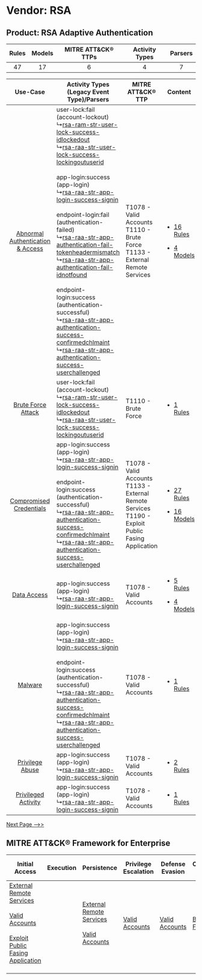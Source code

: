 Vendor: RSA
===========
Product: RSA Adaptive Authentication
------------------------------------
| Rules | Models | MITRE ATT&CK® TTPs | Activity Types | Parsers |
|:-----:|:------:|:------------------:|:--------------:|:-------:|
|  47   |   17   |         6          |       4        |    7    |

|    Use-Case    | Activity Types (Legacy Event Type)/Parsers    | MITRE ATT&CK® TTP    | Content    |
|:----:| ---- | ---- | ---- |
| [Abnormal Authentication & Access](../../../UseCases/uc_abnormal_authentication_&_access.md) |  user-lock:fail (account-lockout)<br> ↳[rsa-ram-str-user-lock-success-idlockedout](Ps/pC_rsaramstruserlocksuccessidlockedout.md)<br> ↳[rsa-raa-str-user-lock-success-lockingoutuserid](Ps/pC_rsaraastruserlocksuccesslockingoutuserid.md)<br><br> app-login:success (app-login)<br> ↳[rsa-raa-str-app-login-success-signin](Ps/pC_rsaraastrapploginsuccesssignin.md)<br><br> endpoint-login:fail (authentication-failed)<br> ↳[rsa-raa-str-app-authentication-fail-tokenheadermismatch](Ps/pC_rsaraastrappauthenticationfailtokenheadermismatch.md)<br> ↳[rsa-raa-str-app-authentication-fail-idnotfound](Ps/pC_rsaraastrappauthenticationfailidnotfound.md)<br><br> endpoint-login:success (authentication-successful)<br> ↳[rsa-raa-str-app-authentication-success-confirmedchlmaint](Ps/pC_rsaraastrappauthenticationsuccessconfirmedchlmaint.md)<br> ↳[rsa-raa-str-app-authentication-success-userchallenged](Ps/pC_rsaraastrappauthenticationsuccessuserchallenged.md)<br> | T1078 - Valid Accounts<br>T1110 - Brute Force<br>T1133 - External Remote Services<br>    | [<ul><li>16 Rules</li></ul><ul><li>4 Models</li></ul>](RM/r_m_rsa_rsa_adaptive_authentication_Abnormal_Authentication_&_Access.md) |
|    [Brute Force Attack](../../../UseCases/uc_brute_force_attack.md)    |  user-lock:fail (account-lockout)<br> ↳[rsa-ram-str-user-lock-success-idlockedout](Ps/pC_rsaramstruserlocksuccessidlockedout.md)<br> ↳[rsa-raa-str-user-lock-success-lockingoutuserid](Ps/pC_rsaraastruserlocksuccesslockingoutuserid.md)<br>    | T1110 - Brute Force<br>    | [<ul><li>1 Rules</li></ul>](RM/r_m_rsa_rsa_adaptive_authentication_Brute_Force_Attack.md)    |
|          [Compromised Credentials](../../../UseCases/uc_compromised_credentials.md)          |  app-login:success (app-login)<br> ↳[rsa-raa-str-app-login-success-signin](Ps/pC_rsaraastrapploginsuccesssignin.md)<br><br> endpoint-login:success (authentication-successful)<br> ↳[rsa-raa-str-app-authentication-success-confirmedchlmaint](Ps/pC_rsaraastrappauthenticationsuccessconfirmedchlmaint.md)<br> ↳[rsa-raa-str-app-authentication-success-userchallenged](Ps/pC_rsaraastrappauthenticationsuccessuserchallenged.md)<br>    | T1078 - Valid Accounts<br>T1133 - External Remote Services<br>T1190 - Exploit Public Fasing Application<br> | [<ul><li>27 Rules</li></ul><ul><li>16 Models</li></ul>](RM/r_m_rsa_rsa_adaptive_authentication_Compromised_Credentials.md)         |
|    [Data Access](../../../UseCases/uc_data_access.md)    |  app-login:success (app-login)<br> ↳[rsa-raa-str-app-login-success-signin](Ps/pC_rsaraastrapploginsuccesssignin.md)<br>    | T1078 - Valid Accounts<br>    | [<ul><li>5 Rules</li></ul><ul><li>4 Models</li></ul>](RM/r_m_rsa_rsa_adaptive_authentication_Data_Access.md)    |
|    [Malware](../../../UseCases/uc_malware.md)    |  app-login:success (app-login)<br> ↳[rsa-raa-str-app-login-success-signin](Ps/pC_rsaraastrapploginsuccesssignin.md)<br><br> endpoint-login:success (authentication-successful)<br> ↳[rsa-raa-str-app-authentication-success-confirmedchlmaint](Ps/pC_rsaraastrappauthenticationsuccessconfirmedchlmaint.md)<br> ↳[rsa-raa-str-app-authentication-success-userchallenged](Ps/pC_rsaraastrappauthenticationsuccessuserchallenged.md)<br>    | T1078 - Valid Accounts<br>    | [<ul><li>1 Rules</li></ul>](RM/r_m_rsa_rsa_adaptive_authentication_Malware.md)    |
|    [Privilege Abuse](../../../UseCases/uc_privilege_abuse.md)    |  app-login:success (app-login)<br> ↳[rsa-raa-str-app-login-success-signin](Ps/pC_rsaraastrapploginsuccesssignin.md)<br>    | T1078 - Valid Accounts<br>    | [<ul><li>2 Rules</li></ul>](RM/r_m_rsa_rsa_adaptive_authentication_Privilege_Abuse.md)    |
|    [Privileged Activity](../../../UseCases/uc_privileged_activity.md)    |  app-login:success (app-login)<br> ↳[rsa-raa-str-app-login-success-signin](Ps/pC_rsaraastrapploginsuccesssignin.md)<br>    | T1078 - Valid Accounts<br>    | [<ul><li>1 Rules</li></ul>](RM/r_m_rsa_rsa_adaptive_authentication_Privileged_Activity.md)    |
[Next Page -->>](2_ds_rsa_rsa_adaptive_authentication.md)

MITRE ATT&CK® Framework for Enterprise
--------------------------------------
| Initial Access                                                                                                                                                                                                                         | Execution | Persistence                                                                                                                                      | Privilege Escalation                                                | Defense Evasion                                                     | Credential Access                                                | Discovery | Lateral Movement | Collection | Command and Control                                                                                                                       | Exfiltration | Impact |
| -------------------------------------------------------------------------------------------------------------------------------------------------------------------------------------------------------------------------------------- | --------- | ------------------------------------------------------------------------------------------------------------------------------------------------ | ------------------------------------------------------------------- | ------------------------------------------------------------------- | ---------------------------------------------------------------- | --------- | ---------------- | ---------- | ----------------------------------------------------------------------------------------------------------------------------------------- | ------------ | ------ |
| [External Remote Services](https://attack.mitre.org/techniques/T1133)<br><br>[Valid Accounts](https://attack.mitre.org/techniques/T1078)<br><br>[Exploit Public Fasing Application](https://attack.mitre.org/techniques/T1190)<br><br> |           | [External Remote Services](https://attack.mitre.org/techniques/T1133)<br><br>[Valid Accounts](https://attack.mitre.org/techniques/T1078)<br><br> | [Valid Accounts](https://attack.mitre.org/techniques/T1078)<br><br> | [Valid Accounts](https://attack.mitre.org/techniques/T1078)<br><br> | [Brute Force](https://attack.mitre.org/techniques/T1110)<br><br> |           |                  |            | [Proxy: Multi-hop Proxy](https://attack.mitre.org/techniques/T1090/003)<br><br>[Proxy](https://attack.mitre.org/techniques/T1090)<br><br> |              |        |